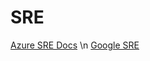 # SRE

[Azure SRE Docs](https://docs.microsoft.com/en-us/azure/site-reliability-engineering/) \n
[Google SRE](https://sre.google/sre-book/table-of-contents/)
